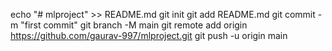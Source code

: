 echo "# mlproject" >> README.md
git init
git add README.md
git commit -m "first commit"
git branch -M main
git remote add origin https://github.com/gaurav-997/mlproject.git
git push -u origin main